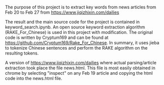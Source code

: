 ﻿The purpose of this project is to extract key words from news articles from Feb 20 to Feb 27 from https://www.jiqizhixin.com/dailies

The result and the main source code for the project is contained in keyword_search.ipynb. An open source keyword extraction algorithm (RAKE_For_Chinese) is used in this project with modification. The original code is written by Cryptum169 and can be found at https://github.com/Cryptum169/Rake_For_Chinese. In summary, it uses jieba to tokenize Chinese sentences and perform the RAKE algorithm on the resulting tokens.

A version of https://www.jiqizhixin.com/dailies where actual parsing/article extraction took place the file news.html. This file is most easily obtained in chrome by selecting "inspect" on any Feb 19 article and copying the html code into the news.html file.

